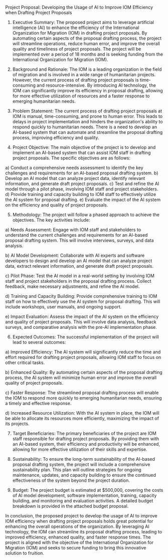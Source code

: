 Project Proposal: Developing the Usage of AI to Improve IOM Efficiency when Drafting Project Proposals

1. Executive Summary:
The proposed project aims to leverage artificial intelligence (AI) to enhance the efficiency of the International Organization for Migration (IOM) in drafting project proposals. By automating certain aspects of the proposal drafting process, the project will streamline operations, reduce human error, and improve the overall quality and timeliness of project proposals. The project will be implemented over a period of 18 months and is seeking funding from the International Organization for Migration (IOM).

2. Background and Rationale:
The IOM is a leading organization in the field of migration and is involved in a wide range of humanitarian projects. However, the current process of drafting project proposals is time-consuming and resource-intensive. By introducing AI technology, the IOM can significantly improve its efficiency in proposal drafting, allowing for more effective utilization of resources and a faster response to emerging humanitarian needs.

3. Problem Statement:
The current process of drafting project proposals at IOM is manual, time-consuming, and prone to human error. This leads to delays in project implementation and hinders the organization's ability to respond quickly to humanitarian needs. There is a need to develop an AI-based system that can automate and streamline the proposal drafting process, improving efficiency and quality.

4. Project Objective:
The main objective of the project is to develop and implement an AI-based system that can assist IOM staff in drafting project proposals. The specific objectives are as follows:

a) Conduct a comprehensive needs assessment to identify the key challenges and requirements for an AI-based proposal drafting system.
b) Develop an AI model that can analyze project data, identify relevant information, and generate draft project proposals.
c) Test and refine the AI model through a pilot phase, involving IOM staff and project stakeholders.
d) Provide training and capacity building to IOM staff to effectively utilize the AI system for proposal drafting.
e) Evaluate the impact of the AI system on the efficiency and quality of project proposals.

5. Methodology:
The project will follow a phased approach to achieve the objectives. The key activities include:

a) Needs Assessment: Engage with IOM staff and stakeholders to understand the current challenges and requirements for an AI-based proposal drafting system. This will involve interviews, surveys, and data analysis.

b) AI Model Development: Collaborate with AI experts and software developers to design and develop an AI model that can analyze project data, extract relevant information, and generate draft project proposals.

c) Pilot Phase: Test the AI model in a real-world setting by involving IOM staff and project stakeholders in the proposal drafting process. Collect feedback, make necessary adjustments, and refine the AI model.

d) Training and Capacity Building: Provide comprehensive training to IOM staff on how to effectively use the AI system for proposal drafting. This will include workshops, user manuals, and ongoing support.

e) Impact Evaluation: Assess the impact of the AI system on the efficiency and quality of project proposals. This will involve data analysis, feedback surveys, and comparative analysis with the pre-AI implementation phase.

6. Expected Outcomes:
The successful implementation of the project will lead to several outcomes:

a) Improved Efficiency: The AI system will significantly reduce the time and effort required for drafting project proposals, allowing IOM staff to focus on other critical tasks.

b) Enhanced Quality: By automating certain aspects of the proposal drafting process, the AI system will minimize human error and improve the overall quality of project proposals.

c) Faster Response: The streamlined proposal drafting process will enable the IOM to respond more quickly to emerging humanitarian needs, ensuring a timely and effective response.

d) Increased Resource Utilization: With the AI system in place, the IOM will be able to allocate its resources more efficiently, maximizing the impact of its projects.

7. Target Beneficiaries:
The primary beneficiaries of the project are IOM staff responsible for drafting project proposals. By providing them with an AI-based system, their efficiency and productivity will be enhanced, allowing for more effective utilization of their skills and expertise.

8. Sustainability:
To ensure the long-term sustainability of the AI-based proposal drafting system, the project will include a comprehensive sustainability plan. This plan will outline strategies for ongoing maintenance, updates, and capacity building to ensure the continued effectiveness of the system beyond the project duration.

9. Budget:
The project budget is estimated at $500,000, covering the costs of AI model development, software implementation, training, capacity building, and monitoring and evaluation activities. A detailed budget breakdown is provided in the attached budget proposal.

In conclusion, the proposed project to develop the usage of AI to improve IOM efficiency when drafting project proposals holds great potential for enhancing the overall operations of the organization. By leveraging AI technology, the IOM can streamline its proposal drafting process, leading to improved efficiency, enhanced quality, and faster response times. The project is aligned with the objective of the International Organization for Migration (IOM) and seeks to secure funding to bring this innovative solution to fruition.